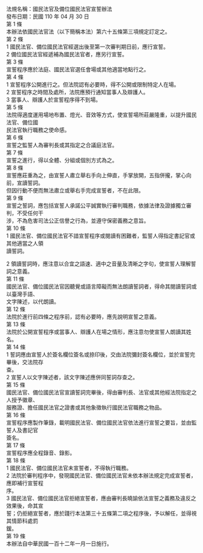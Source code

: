 法規名稱：國民法官及備位國民法官宣誓辦法  
發布日期：民國 110 年 04 月 30 日  
第 1 條  
本辦法依國民法官法（以下簡稱本法）第六十五條第三項規定訂定之。  
第 2 條  
1 國民法官、備位國民法官經選出後至第一次審判期日前，應行宣誓。  
2 備位國民法官經遞補為國民法官者，應另行宣誓。  
第 3 條  
宣誓程序應於法庭、國民法官選任會場或其他適當地點行之。  
第 4 條  
1 宣誓程序公開進行之。但法院認有必要時，得不公開或限制特定人在場。  
2 宣誓程序之時間及處所，法院應預行通知當事人及辯護人。  
3 當事人、辯護人於宣誓程序得不到場。  
第 5 條  
法院得適度運用場地布置、燈光、音效等方式，使宣誓場所莊嚴隆重，以提升國民法官、備位國  
民法官執行職務之使命感。  
第 6 條  
宣誓之監誓人為審判長或其指定之合議庭法官。  
第 7 條  
宣誓之進行，得以全體、分組或個別方式為之。  
第 8 條  
宣誓應莊重為之，由宣誓人肅立舉右手向上伸直，手掌放開，五指併攏，掌心向前，宣讀誓詞。  
但因行動不便而無法肅立或舉右手完成宣誓者，不在此限。  
第 9 條  
宣誓之誓詞，應包括宣誓人承諾公平誠實執行審判職務，依據法律及證據獨立審判，不受任何干  
涉，不為危害司法公正信譽之行為，並遵守保密義務之意旨。  
第 10 條  
1 國民法官、備位國民法官不諳宣誓程序或閱讀有困難者，監誓人得指定書記官或其他適當之人領  
讀誓詞。  


2 領讀誓詞時，應注意以合宜之語速、適中之音量及清晰之字句，使宣誓人理解誓詞之意義。  
第 11 條  
國民法官、備位國民法官因聽覺或語言障礙而無法朗讀誓詞者，得命其閱讀誓詞或以臺灣手語、  
文字陳述，以代朗讀。  
第 12 條  
法院於進行前四條之程序前，認有必要時，應先說明宣誓之意義。  
第 13 條  
法院於公開宣誓程序或當事人、辯護人在場之情形，應注意勿使宣誓人朗讀其姓名。  
第 14 條  
1 誓詞應由宣誓人於簽名欄位簽名或捺印後，交由法院彌封簽名欄位，並於宣誓完畢後，交法院存  
查。  
2 宣誓人以文字陳述者，該文字陳述應併同誓詞存查之。  
第 15 條  
國民法官、備位國民法官宣讀誓詞完畢後，得由審判長、法官或其他經法院指定之人授予徽章、  
服務證、擔任國民法官之證書或其他象徵執行國民法官職務之物品。  
第 16 條  
宣誓程序應製作筆錄，載明國民法官、備位國民法官依法進行宣誓之要旨，並由監誓人及書記官  
簽名。  
第 17 條  
宣誓程序應全程錄音、錄影。  
第 18 條  
1 國民法官、備位國民法官未宣誓者，不得執行職務。  
2 法院於審判程序中，發現國民法官、備位國民法官未依本辦法規定完成宣誓者，應即補行宣誓程  
序。  
3 國民法官、備位國民法官拒絕宣誓者，應由審判長曉諭依法宣誓之義務及違反之效果後，命其宣  
誓；仍拒絕宣誓者，應於踐行本法第三十五條第二項之程序後，予以解任，並得視其情節科處罰  
鍰。  
第 19 條  
本辦法自中華民國一百十二年一月一日施行。  


